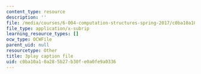 ```yaml
---
content_type: resource
description: ''
file: /media/courses/6-004-computation-structures-spring-2017/c0ba10a10a285b27b30fe0a0fe9a0336_K1dbnQDAG8Q.vtt
file_type: application/x-subrip
learning_resource_types: []
ocw_type: OCWFile
parent_uid: null
resourcetype: Other
title: 3play caption file
uid: c0ba10a1-0a28-5b27-b30f-e0a0fe9a0336
---
```


